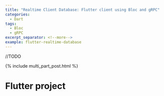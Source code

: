 ```yaml
---
title: "Realtime Client Database: Flutter client using Bloc and gRPC"
categories:
  - Dart
tags:
  - Bloc
  - gRPC
excerpt_separator: <!--more-->
example: flutter-realtime-database
---
```

//TODO
<!--more-->

{% include multi_part_post.html %}

# Flutter project